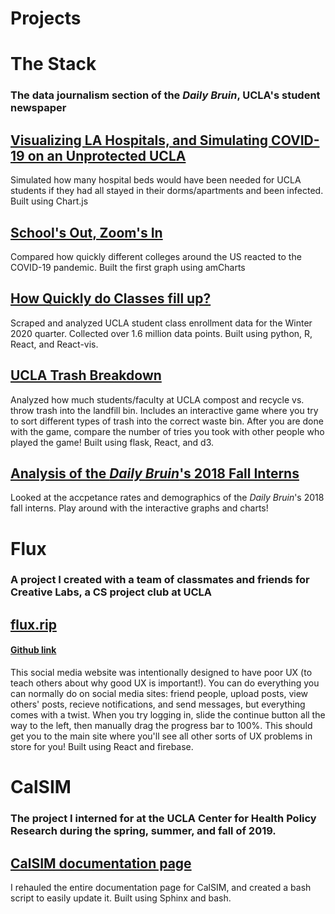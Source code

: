 # Projects

# The Stack

### The data journalism section of the _Daily Bruin_, UCLA's student newspaper

## [Visualizing LA Hospitals, and Simulating COVID-19 on an Unprotected UCLA](https://stack.dailybruin.com/2020/04/20/covid-hospitals/)

Simulated how many hospital beds would have been needed for UCLA students if they had all stayed in their dorms/apartments and been infected. Built using Chart.js

## [School's Out, Zoom's In](https://stack.dailybruin.com/2020/04/15/covid-collegecompare/)

Compared how quickly different colleges around the US reacted to the COVID-19 pandemic. Built the first graph using amCharts

## [How Quickly do Classes fill up?](https://stack.dailybruin.com/2020/02/05/class-fill-ups/)

Scraped and analyzed UCLA student class enrollment data for the Winter 2020 quarter. Collected over 1.6 million data points. Built using python, R, React, and React-vis.

## [UCLA Trash Breakdown](https://stack.dailybruin.com/2019/06/07/waste-audits/)

Analyzed how much students/faculty at UCLA compost and recycle vs. throw trash into the landfill bin. Includes an interactive game where you try to sort different types of trash into the correct waste bin. After you are done with the game, compare the number of tries you took with other people who played the game! Built using flask, React, and d3.

## [Analysis of the _Daily Bruin_'s 2018 Fall Interns](https://stack.dailybruin.com/2018/12/10/2018db-recruitment/)

Looked at the accpetance rates and demographics of the _Daily Bruin_'s 2018 fall interns. Play around with the interactive graphs and charts!

# Flux

### A project I created with a team of classmates and friends for Creative Labs, a CS project club at UCLA

## [flux.rip](https://flux.rip)

#### [Github link](https://github.com/UCLA-Creative-Labs/flux/wiki)

This social media website was intentionally designed to have poor UX (to teach others about why good UX is important!). You can do everything you can normally do on social media sites: friend people, upload posts, view others' posts, recieve notifications, and send messages, but everything comes with a twist. When you try logging in, slide the continue button all the way to the left, then manually drag the progress bar to 100%. This should get you to the main site where you'll see all other sorts of UX problems in store for you! Built using React and firebase.

# CalSIM

### The project I interned for at the UCLA Center for Health Policy Research during the spring, summer, and fall of 2019.

## [CalSIM documentation page](https://calsim.bitbucket.io)

I rehauled the entire documentation page for CalSIM, and created a bash script to easily update it. Built using Sphinx and bash.
